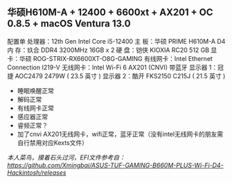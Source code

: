 
## **华硕H610M-A + 12400 + 6600xt + AX201 + OC 0.8.5 + macOS Ventura 13.0** ##

配置单
处理器：12th Gen Intel Core i5-12400
主  板：华硕 PRIME H610M-A D4
内  存：玖合 DDR4 3200MHz 16GB x 2
硬  盘：铠侠 KIOXIA RC20 512 GB
显  卡：华硕 ROG-STRIX-RX6600XT-O8G-GAMING
有线网卡：Intel Ethernet Connection I219-V
无线网卡：Intel Wi-Fi 6 AX201 (CNVI) 带蓝牙
显示器 1：冠捷 AOC2479 2479W ( 23.5 英寸 )
显示器 2：酷开 FKS2150 C215J ( 21.5 英寸 )




- 睡眠唤醒正常
- 解码正常
- 有线网卡正常
- 感应器正常
- 睿频正常？
- 加了cnvi AX201无线网卡，wifi正常，蓝牙正常（没有intel无线网卡的朋友需自行禁用对应Kexts文件）


*本人菜鸟，摸着石头过河，EFI文件参考自：https://github.com/Xmingbai/ASUS-TUF-GAMING-B660M-PLUS-Wi-Fi-D4-Hackintosh/releases*
